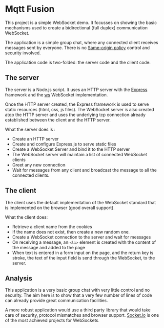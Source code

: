 # Mqtt Fusion

This project is a simple WebSocket demo. It focusses on showing the basic mechanisms used to create a bidirectional (full duplex) communication WebSocket.

The application is a simple group chat, where any connected client receives messages sent by everyone. There is no [Same-origin policy](https://en.wikipedia.org/wiki/Same-origin_policy) control and security involved.

The application code is two-folded: the server code and the client code.


## The server

The server is a Node.js script. It uses an HTTP server with the [Express](http://expressjs.com/) framework and the [ws](https://einaros.github.io/ws/) WebSocket implementation.

Once the HTTP server created, the Express framework is used to serve static resources (html, css, js files). The WebSocket server is also created atop the HTTP server and uses the underlying tcp connection already established between the client and the HTTP server.

What the server does is :
- Create an HTTP server
- Create and configure Express.js to serve static files
- Create a WebSocket Server and bind it to the HTTP server
- The WebSocket server will maintain a list of connected  WebSocket clients
- Greet any new connection
- Wait for messages from any client and broadcast the message to all the connected clients.


## The client

The client uses the default implementation of the WebSocket standard that is implemented on the browser (good overall support).

What the client does:
- Retrieve a client name from the cookies
- If the name does not exist, then create a new random one.
- Create a WebSocket connection to the server and wait for messages
- On receiving a message, an `<li>` element is created with the content of the message and added to the page
- When text is entered in a form input on the page, and the return key is stroke, the text of the input field is send through the WebSocket, to the server.


## Analysis

This application is a very basic group chat with very little control and no security. The aim here is to show that a very few number of lines of code can already provide great communication facilities.

A more robust application would use a third party library that would take care of security, protocol mismatches and browser support. [Socket.io](http:socket.io) is one of the most achieved projects for WebSockets.
